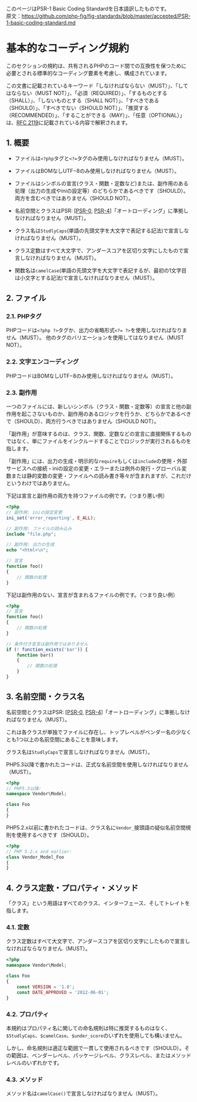 
[RFC 2119]: http://www.ietf.org/rfc/rfc2119.txt
[PSR-0]: https://github.com/sawarame/fig-standards-jp/blob/master/accepted/PSR-0.md
[PSR-4]: https://github.com/sawarame/fig-standards-jp/blob/master/accepted/PSR-4-autoloader.md

このページはPSR-1 Basic Coding Standardを日本語訳したものです。  
原文：https://github.com/php-fig/fig-standards/blob/master/accepted/PSR-1-basic-coding-standard.md

<!--
# Basic Coding Standard
-->
# 基本的なコーディング規約

<!--
This section of the standard comprises what should be considered the standard coding elements that are required to ensure a high level of technical interoperability between shared PHP code.
-->
このセクションの規約は、共有されるPHPのコード間での互換性を保つために必要とされる標準的なコーディング要素を考慮し、構成されています。

<!--
The key words "MUST", "MUST NOT", "REQUIRED", "SHALL", "SHALL NOT", "SHOULD", "SHOULD NOT", "RECOMMENDED", "MAY", and "OPTIONAL" in this document are to be interpreted as described in [RFC 2119].
-->
この文書に記載されているキーワード「しなければならない（MUST）」、「してはならない（MUST NOT）」、「必須（REQUIRED）」、「するものとする（SHALL）」、「しないものとする（SHALL NOT）」、「すべきである（SHOULD）」、「すべきでない（SHOULD NOT）」、「推奨する（RECOMMENDED）」、「することができる（MAY）」、「任意（OPTIONAL）」は、[RFC 2119][]に記載されている内容で解釈されます。

<!--
## 1. Overview
-->
## 1. 概要

<!--
- Files MUST use only `<?php` and `<?=` tags.

- Files MUST use only UTF-8 without BOM for PHP code.

- Files SHOULD *either* declare symbols (classes, functions, constants, etc.) *or* cause side-effects (e.g. generate output, change .ini settings, etc.) but SHOULD NOT do both.

- Namespaces and classes MUST follow an "autoloading" PSR: [[PSR-0], [PSR-4]].

- Class names MUST be declared in `StudlyCaps`.

- Class constants MUST be declared in all upper case with underscore separators.

- Method names MUST be declared in `camelCase`.
-->
- ファイルは`<?php`タグと`<?=`タグのみ使用しなければなりません（MUST）。

- ファイルはBOMなしUTF−8のみ使用しなければなりません（MUST）。

- ファイルはシンボルの宣言(クラス・関数・定数など)または、副作用のある処理（出力の生成やiniの設定等）のどちらかであるべきです（SHOULD）。両方を含むべきではありません（SHOULD NOT）。

- 名前空間とクラスはPSR: [[PSR-0][], [PSR-4][]]「オートローディング」に準拠しなければなりません（MUST）。

- クラス名は`StudlyCaps`(単語の先頭文字を大文字で表記する記法)で宣言しなければなりません（MUST）。

- クラス定数はすべて大文字で、アンダースコアを区切り文字にしたもので宣言しなければなりません（MUST）。

- 関数名は`camelCase`(単語の先頭文字を大文字で表記するが、最初の1文字目は小文字とする記法)で宣言しなければなりません（MUST）。

<!--
## 2. Files
-->
## 2. ファイル

<!--
### 2.1. PHP Tags
-->
### 2.1. PHPタグ

<!--
PHP code MUST use the long `<?php ?>` tags or the short-echo `<?= ?>` tags; it MUST NOT use the other tag variations.
-->
PHPコードは`<?php ?>`タグか、出力の省略形式`<?= ?>`を使用しなければなりません（MUST）。
他のタグのバリエーションを使用してはなりません（MUST NOT）。

<!--
### 2.2. Character Encoding
-->
### 2.2. 文字エンコーディング

<!--
PHP code MUST use only UTF-8 without BOM.
-->
PHPコードはBOMなしUTF−8のみ使用しなければなりません（MUST）。

<!--
### 2.3. Side Effects
-->
### 2.3. 副作用

<!--
A file SHOULD declare new symbols (classes, functions, constants, etc.) and cause no other side effects, or it SHOULD execute logic with side effects, but SHOULD NOT do both.
-->
一つのファイルには、新しいシンボル（クラス・関数・定数等）の宣言と他の副作用を起こさないものか、副作用のあるロジックを行うか、どちらかであるべきで（SHOULD）、両方行うべきではありません（SHOULD NOT）。

<!--
The phrase "side effects" means execution of logic not directly related to declaring classes, functions, constants, etc., *merely from including the file*.
-->
「副作用」が意味するのは、クラス、関数、定数などの宣言に直接関係するものではなく、単にファイルをインクルードすることでロジックが実行されるものを指します。

<!--
"Side effects" include but are not limited to: generating output, explicit use of `require` or `include`, connecting to external services, modifying ini settings, emitting errors or exceptions, modifying global or static variables, reading from or writing to a file, and so on.
-->
「副作用」には、出力の生成・明示的な`require`もしくは`include`の使用・外部サービスへの接続・iniの設定の変更・エラーまたは例外の発行・グローバル変数または静的変数の変更・ファイルへの読み書き等々が含まれますが、これだけというわけではありません。

<!--
The following is an example of a file with both declarations and side effects; i.e, an example of what to avoid:
-->
下記は宣言と副作用の両方を持つファイルの例です。（つまり悪い例）

<!--
~~~php
<?php
// side effect: change ini settings
ini_set('error_reporting', E_ALL);

// side effect: loads a file
include "file.php";

// side effect: generates output
echo "<html>\n";

// declaration
function foo()
{
    // function body
}
~~~
-->
~~~php
<?php
// 副作用: iniの設定変更
ini_set('error_reporting', E_ALL);

// 副作用: ファイルの読み込み
include "file.php";

// 副作用: 出力の生成
echo "<html>\n";

// 宣言
function foo()
{
    // 関数の処理
}
~~~

<!--
The following example is of a file that contains declarations without side effects; i.e., an example of what to emulate:
-->
下記は副作用のない、宣言が含まれるファイルの例です。（つまり良い例）

<!--
~~~php
<?php
// declaration
function foo()
{
    // function body
}

// conditional declaration is *not* a side effect
if (! function_exists('bar')) {
    function bar()
    {
        // function body
    }
}
~~~
-->
~~~php
<?php
// 宣言
function foo()
{
    // 関数の処理
}

// 条件付き宣言は副作用ではありません
if (! function_exists('bar')) {
    function bar()
    {
        // 関数の処理
    }
}
~~~

<!--
## 3. Namespace and Class Names
-->
## 3. 名前空間・クラス名

<!--
Namespaces and classes MUST follow an "autoloading" PSR: [[PSR-0], [PSR-4]].
-->
名前空間とクラスはPSR: [[PSR-0][], [PSR-4][]]「オートローディング」に準拠しなければなりません（MUST）。

<!--
This means each class is in a file by itself, and is in a namespace of at least one level: a top-level vendor name.
-->
これは各クラスが単独でファイルに存在し、トップレベルがベンダー名の少なくとも1つ以上の名前空間にあることを意味します。

<!--
Class names MUST be declared in `StudlyCaps`.
-->
クラス名は`StudlyCaps`で宣言しなければなりません（MUST）。

<!--
Code written for PHP 5.3 and after MUST use formal namespaces.
-->
PHP5.3以降で書かれたコードは、正式な名前空間を使用しなければなりません（MUST）。

<!--
~~~php
<?php
// PHP 5.3 and later:
namespace Vendor\Model;

class Foo
{
}
~~~
-->
~~~php
<?php
// PHP5.3以降:
namespace Vendor\Model;

class Foo
{
}
~~~

<!--
Code written for 5.2.x and before SHOULD use the pseudo-namespacing convention of `Vendor_` prefixes on class names.
-->
PHP5.2.x以前に書かれたコードは、クラス名に`Vendor_`接頭語の疑似名前空間規則を使用するべきです（SHOULD）。

<!--
~~~php
<?php
// PHP 5.2.x and earlier:
class Vendor_Model_Foo
{
}
~~~
-->
~~~php
<?php
// PHP 5.2.x and earlier:
class Vendor_Model_Foo
{
}
~~~

<!--
## 4. Class Constants, Properties, and Methods
-->
## 4. クラス定数・プロパティ・メソッド

<!--
The term "class" refers to all classes, interfaces, and traits.
-->
「クラス」という用語はすべてのクラス、インターフェース、そしてトレイトを指します。

<!--
### 4.1. Constants
-->
### 4.1. 定数

<!--
Class constants MUST be declared in all upper case with underscore separators. 
For example:
-->
クラス定数はすべて大文字で、アンダースコアを区切り文字にしたもので宣言しなければならなりません（MUST）。

<!--
~~~php
<?php
namespace Vendor\Model;

class Foo
{
    const VERSION = '1.0';
    const DATE_APPROVED = '2012-06-01';
}
~~~
-->
~~~php
<?php
namespace Vendor\Model;

class Foo
{
    const VERSION = '1.0';
    const DATE_APPROVED = '2012-06-01';
}
~~~

<!--
### 4.2. Properties
-->
### 4.2. プロパティ

<!--
This guide intentionally avoids any recommendation regarding the use of `$StudlyCaps`, `$camelCase`, or `$under_score` property names.
-->
本規約はプロパティ名に関しての命名規則は特に推奨するものはなく、`$StudlyCaps`、`$camelCase`、`$under_score`のいずれを使用しても構いません。

<!--
Whatever naming convention is used SHOULD be applied consistently within a reasonable scope. That scope may be vendor-level, package-level, class-level, or method-level.
-->
しかし、命名規則は適正な範囲で一貫して使用されるべきです（SHOULD）。その範囲は、ベンダーレベル、パッケージレベル、クラスレベル、またはメソッドレベルのいずれかです。

<!--
### 4.3. Methods
-->
### 4.3. メソッド

<!--
Method names MUST be declared in `camelCase()`.
-->
メソッド名は`camelCase()`で宣言しなければなりません（MUST）。
